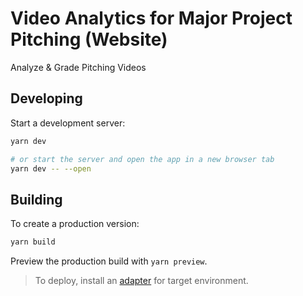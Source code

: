 # Video Analytics for Major Project Pitching (Website)

Analyze & Grade Pitching Videos

## Developing

Start a development server:

```bash
yarn dev

# or start the server and open the app in a new browser tab
yarn dev -- --open
```

## Building

To create a production version:

```bash
yarn build
```

Preview the production build with `yarn preview`.

> To deploy, install an [adapter](https://kit.svelte.dev/docs/adapters) for target environment.
